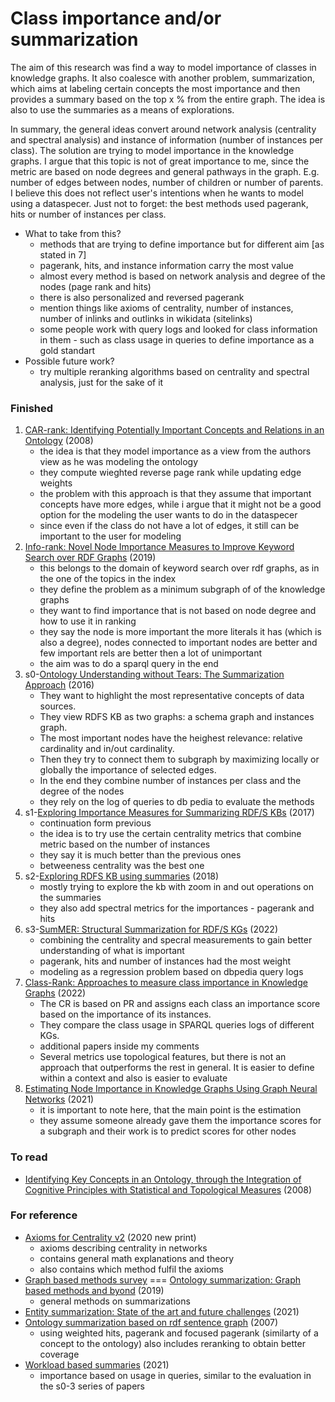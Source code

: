 # Class importance and/or summarization

The aim of this research was find a way to model importance of classes in knowledge graphs.
It also coalesce with another problem, summarization, which aims at labeling certain concepts the most importance and then provides a summary based on the top x % from the entire graph. 
The idea is also to use the summaries as a means of explorations.

In summary, the general ideas convert around network analysis (centrality and spectral analysis) and instance of information (number of instances per class).
The solution are trying to model importance in the knowledge graphs.
I argue that this topic is not of great importance to me, since the metric are based on node degrees and general pathways in the graph.
E.g. number of edges between nodes, number of children or number of parents.
I believe this does not reflect user's intentions when he wants to model using a dataspecer.
Just not to forget: the best methods used pagerank, hits or number of instances per class.

- What to take from this?
  - methods that are trying to define importance but for different aim [as stated in 7]
  - pagerank, hits, and instance information carry the most value
  - almost every method is based on network analysis and degree of the nodes (page rank and hits)
  - there is also personalized and reversed pagerank
  - mention things like axioms of centrality, number of instances, number of inlinks and outlinks in wikidata (sitelinks)
  - some people work with query logs and looked for class information in them - such as class usage in queries to define importance as a gold standart
- Possible future work?
  - try multiple reranking algorithms based on centrality and spectral analysis, just for the sake of it

### Finished

1. [CAR-rank: Identifying Potentially Important Concepts and Relations in an Ontology](https://www.semanticscholar.org/paper/Identifying-Potentially-Important-Concepts-and-in-Wu-Li/4f713a8b72dafa9bfdb64bb967f1e96de5156775) (2008)
   - the idea is that they model importance as a view from the authors view as he was modeling the ontology
   - they compute wieghted reverse page rank while updating edge weights
   - the problem with this approach is that they assume that important concepts have more edges, while i argue that it might not be a good option for the modeling the user wants to do in the dataspecer
   - since even if the class do not have a lot of edges, it still  can be important to the user for modeling
2. [Info-rank: Novel Node Importance Measures to Improve Keyword Search over RDF Graphs](https://link.springer.com/chapter/10.1007/978-3-030-27618-8_11) (2019)
   -  this belongs to the domain of keyword search over rdf graphs, as in the one of the topics in the index
   -  they define the problem as a minimum subgraph of of the knowledge graphs
   -  they want to find importance that is not based on node degree and how to use it in ranking
   -  they say the node is more important the more literals it has (which is also a degree), nodes connected to important nodes are better and few important rels are better then a lot of unimportant
   -  the aim was to do a sparql query in the end
3. s0-[Ontology Understanding without Tears: The Summarization Approach](https://www.semantic-web-journal.net/system/files/swj1452.pdf) (2016)
   - They want to highlight the most representative concepts of data sources.
   - They view RDFS KB as two graphs: a schema graph and instances graph.
   - The most important nodes have the heighest relevance: relative cardinality and in/out cardinality.
   - Then they try to connect them to subgraph by maximizing locally or globally the importance of selected edges.
   - In the end they combine number of instances per class and the degree of the nodes
   - they rely on the log of queries to db pedia to evaluate the methods
4. s1-[Exploring Importance Measures for Summarizing RDF/S KBs](https://link.springer.com/chapter/10.1007/978-3-319-58068-5_24) (2017)
   - continuation form previous
   - the idea is to try use the certain centrality metrics that combine metric based on the number of instances 
   - they say it is much better than the previous ones 
   - betweeness centrality was the best one 
5. s2-[Exploring RDFS KB using summaries](https://trepo.tuni.fi/bitstream/handle/10024/105166/exploring_rdfs_2018.pdf?sequence=1) (2018)
   - mostly trying to explore the kb with zoom in and out operations on the summaries
   - they also add spectral metrics for the importances - pagerank and hits
6. s3-[SumMER: Structural Summarization for RDF/S KGs](https://www.mdpi.com/1999-4893/16/1/18) (2022)
   - combining the centrality and specral measurements to gain better understanding of what is important
   - pagerank, hits and number of instances had the most weight
   - modeling as a regression problem based on dbpedia query logs
7. [Class-Rank: Approaches to measure class importance in Knowledge Graphs](https://journals.plos.org/plosone/article?id=10.1371/journal.pone.0252862) (2022)
   - The CR is based on PR and assigns each class an importance score based on the importance of its instances. 
   - They compare the class usage in SPARQL queries logs of different KGs.
   - additional papers inside my comments
   - Several metrics use topological features, but there is not an approach that outperforms the rest in general. It is easier to define within a context and also is easier to evaluate  
8. [Estimating Node Importance in Knowledge Graphs Using Graph Neural Networks](https://dl.acm.org/doi/abs/10.1145/3292500.3330855) (2021)
   - it is important to note here, that the main point is the estimation
   - they assume someone already gave them the importance scores for a subgraph and their work is to predict scores for other nodes 

### To read

- [Identifying Key Concepts in an Ontology, through the Integration of Cognitive Principles with Statistical and Topological Measures](https://link.springer.com/chapter/10.1007/978-3-540-89704-0_17) (2008)

### For reference

- [Axioms for Centrality v2](https://vigna.di.unimi.it/ftp/papers/AxiomsForCentrality.pdf) (2020 new print)
  - axioms describing centrality in networks
  - contains general math explanations and theory
  - also contains which method fulfil the axioms
- [Graph based methods survey](https://ieeexplore.ieee.org/stamp/stamp.jsp?tp=&arnumber=8527452) === [Ontology summarization: Graph based methods and byond](https://www.worldscientific.com/doi/abs/10.1142/S1793351X19300012) (2019)
  - general methods on summarizations
- [Entity summarization: State of the art and future challenges](https://www.sciencedirect.com/science/article/pii/S1570826821000226) (2021)
- [Ontology summarization based on rdf sentence graph](https://dl.acm.org/doi/10.1145/1242572.1242668) (2007)
  - using weighted hits, pagerank and focused pagerank (similarty of a concept to the ontology) also includes reranking to obtain better coverage
- [Workload based summaries](https://dl.acm.org/doi/pdf/10.1145/3468791.3468815) (2021)
  -  importance based on usage in queries, similar to the evaluation in the s0-3 series of papers
